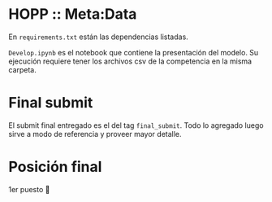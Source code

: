 # HOPP :: Meta:Data
En `requirements.txt` están las dependencias listadas.

`Develop.ipynb` es el notebook que contiene la presentación del modelo. Su ejecución requiere tener los archivos csv de la competencia en la misma carpeta.

# Final submit
El submit final entregado es el del tag `final_submit`. Todo lo agregado luego sirve a modo de referencia y proveer mayor detalle.

# Posición final
1er puesto 🎉
